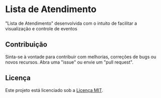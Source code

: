 # Lista de Atendimento

"Lista de Atendimento" desenvolvida com o intuito de facilitar a visualização e controle de eventos

## Contribuição

Sinta-se à vontade para contribuir com melhorias, correções de bugs ou novos recursos. Abra uma "issue" ou envie um "pull request".

## Licença

Este projeto está licenciado sob a [Licença MIT](LICENSE).
